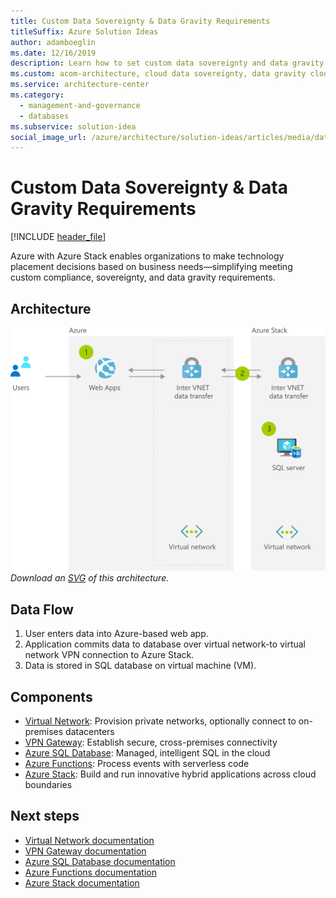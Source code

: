 ```yaml
---
title: Custom Data Sovereignty & Data Gravity Requirements
titleSuffix: Azure Solution Ideas
author: adamboeglin
ms.date: 12/16/2019
description: Learn how to set custom data sovereignty and data gravity requirements in the cloud with Azure Stack. Find a step-by-step flow chart to implement this solution.
ms.custom: acom-architecture, cloud data sovereignty, data gravity cloud, azure data sovereignty, data gravity, data sovereignty, data sovereignty requirements, interactive-diagram, 'https://azure.microsoft.com/solutions/architecture/data-sovereignty-and-gravity/'
ms.service: architecture-center
ms.category:
  - management-and-governance
  - databases
ms.subservice: solution-idea
social_image_url: /azure/architecture/solution-ideas/articles/media/data-sovereignty-and-gravity.png
---
```


# Custom Data Sovereignty & Data Gravity Requirements

[!INCLUDE [header_file](../../../includes/sol-idea-header.md)]

Azure with Azure Stack enables organizations to make technology placement decisions based on business needs—simplifying meeting custom compliance, sovereignty, and data gravity requirements.

## Architecture

![Architecture diagram](../media/data-sovereignty-and-gravity.png)
*Download an [SVG](../media/data-sovereignty-and-gravity.svg) of this architecture.*

## Data Flow

1. User enters data into Azure-based web app.
1. Application commits data to database over virtual network-to virtual network VPN connection to Azure Stack.
1. Data is stored in SQL database on virtual machine (VM).

## Components

* [Virtual Network](https://azure.microsoft.com/services/virtual-network): Provision private networks, optionally connect to on-premises datacenters
* [VPN Gateway](https://azure.microsoft.com/services/vpn-gateway): Establish secure, cross-premises connectivity
* [Azure SQL Database](https://azure.microsoft.com/services/sql-database): Managed, intelligent SQL in the cloud
* [Azure Functions](https://azure.microsoft.com/services/functions): Process events with serverless code
* [Azure Stack](https://azure.microsoft.com/overview/azure-stack): Build and run innovative hybrid applications across cloud boundaries

## Next steps

* [Virtual Network documentation](https://docs.microsoft.com/azure/virtual-network)
* [VPN Gateway documentation](https://docs.microsoft.com/azure/vpn-gateway)
* [Azure SQL Database documentation](https://docs.microsoft.com/azure/sql-database)
* [Azure Functions documentation](https://docs.microsoft.com/azure/azure-functions)
* [Azure Stack documentation](https://docs.microsoft.com/azure/azure-stack/user/azure-stack-solution-staged-data-analytics)
